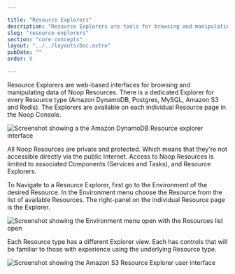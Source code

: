 ```yaml
---

title: "Resource Explorers"
description: "Resource Explorers are tools for browsing and manipulating data stored in Noop Resources."
slug: "resource-explorers"
section: "core concepts"
layout: "../../layouts/Doc.astro"
pubDate: ""
order: 9

---
```


Resource Explorers are web-based interfaces for browsing and manipulating data of Noop Resources. There is a dedicated Explorer for every Resource type (Amazon DynamoDB, Postgres, MySQL, Amazon S3 and Redis). The Explorers are available on each individual Resource page in the Noop Console.

![Screenshot showing a the Amazon DynamoDB Resource explorer interface](/assets/docs/imgs/d1c7248c-a16d-4bf6-8e1f-f78fe4dfb73c.png)

All Noop Resources are private and protected. Which means that they're not accessible directly via the public Internet. Access to Noop Resources is limited to associated Components (Services and Tasks), and Resource Explorers.

To Navigate to a Resource Explorer, first go to the Environment of the desired Resource. In the Environment menu choose the Resource from the list of available Resources. The right-panel on the individual Resource page is the Explorer.

![Screenshot showing the Environment menu open with the Resources list open](/assets/docs/imgs/a5a209a0-9162-4ece-b6c0-7e91947c6618.png)

Each Resource type has a different Explorer view. Each has controls that will be familiar to those with experience using the underlying Resource type.

![Screenshot showing the Amazon S3 Resource Explorer user interface](/assets/docs/imgs/5fe5dfbf-b887-4a8f-9f15-862238539e56.png)
